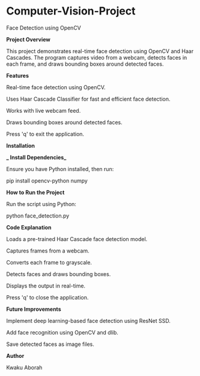 # Computer-Vision-Project

Face Detection using OpenCV


**Project Overview**

This project demonstrates real-time face detection using OpenCV and Haar Cascades. The program captures video from a webcam, detects faces in each frame, and draws bounding boxes around detected faces.


**Features**

Real-time face detection using OpenCV.

Uses Haar Cascade Classifier for fast and efficient face detection.

Works with live webcam feed.

Draws bounding boxes around detected faces.

Press 'q' to exit the application.



**Installation**


**_ Install Dependencies_**

Ensure you have Python installed, then run:

pip install opencv-python numpy



**How to Run the Project**

Run the script using Python:

python face_detection.py



**Code Explanation**

Loads a pre-trained Haar Cascade face detection model.

Captures frames from a webcam.

Converts each frame to grayscale.

Detects faces and draws bounding boxes.

Displays the output in real-time.

Press 'q' to close the application.




**Future Improvements**

Implement deep learning-based face detection using ResNet SSD.

Add face recognition using OpenCV and dlib.

Save detected faces as image files.


**Author**

Kwaku Aborah 

